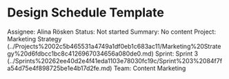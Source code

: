 # Design Schedule Template

Assignee: Alina Rösken
Status: Not started
Summary: No content
Project: Marketing Strategy (../Projects%2002c5b465531a4749a1df0eb1c683ac11/Marketing%20Strategy%20d6fdbcc1bc8c4126967034656a080de0.md)
Sprint: Sprint 3 (../Sprints%20262ee40d2e4f41eda1103e78030fc19c/Sprint%203%2084f7fa54d75e4f898725be1e4b17d2fe.md)
Team: Content Marketing